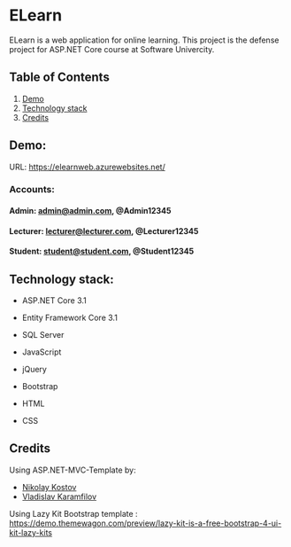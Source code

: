 # ELearn

ELearn is a web application for online learning.
This project is the defense project for ASP.NET Core course at Software Univercity.

## Table of Contents
1. [Demo](https://github.com/nikolaybelobradov/ELearn#demo)
2. [Technology stack](https://github.com/nikolaybelobradov/ELearn#technology-stack)
3. [Credits](https://github.com/nikolaybelobradov/ELearn#credits)

## Demo:

URL: https://elearnweb.azurewebsites.net/

### Accounts:

#### Admin: admin@admin.com, @Admin12345
#### Lecturer: lecturer@lecturer.com, @Lecturer12345
#### Student: student@student.com, @Student12345

## Technology stack:

- ASP.NET Core 3.1

- Entity Framework Core 3.1

- SQL Server

- JavaScript

- jQuery

- Bootstrap

- HTML

- CSS


## Credits
  
 Using ASP.NET-MVC-Template by:
- [Nikolay Kostov](https://github.com/NikolayIT)
- [Vladislav Karamfilov](https://github.com/vladislav-karamfilov)

Using Lazy Kit Bootstrap template : https://demo.themewagon.com/preview/lazy-kit-is-a-free-bootstrap-4-ui-kit-lazy-kits
